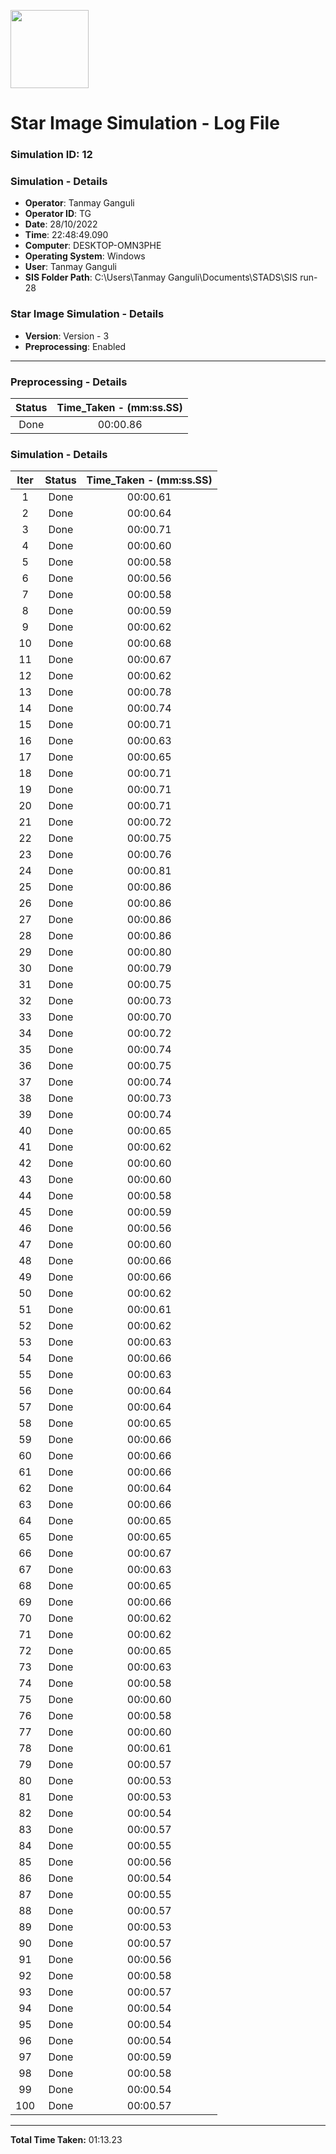 [<img src="https://www.aero.iitb.ac.in/satlab/images/IITBSSP2019.png" width="125"/>](image.png)

# Star Image Simulation - Log File

### Simulation ID: 12

### Simulation - Details
* **Operator**: Tanmay Ganguli
* **Operator ID**: TG
* **Date**: 28/10/2022
* **Time**: 22:48:49.090
* **Computer**: DESKTOP-OMN3PHE
* **Operating System**: Windows
* **User**: Tanmay Ganguli
* **SIS Folder Path**: C:\Users\Tanmay Ganguli\Documents\STADS\SIS run-28

### Star Image Simulation - Details
* **Version**: Version - 3
* **Preprocessing**: Enabled

---

### Preprocessing - Details

|Status|Time_Taken - (mm:ss.SS)
|:---:|:---:|
|Done|00:00.86|

### Simulation - Details

|Iter|Status|Time_Taken - (mm:ss.SS)|
|:---:|:---:|:---:|
|1|Done|00:00.61|
|2|Done|00:00.64|
|3|Done|00:00.71|
|4|Done|00:00.60|
|5|Done|00:00.58|
|6|Done|00:00.56|
|7|Done|00:00.58|
|8|Done|00:00.59|
|9|Done|00:00.62|
|10|Done|00:00.68|
|11|Done|00:00.67|
|12|Done|00:00.62|
|13|Done|00:00.78|
|14|Done|00:00.74|
|15|Done|00:00.71|
|16|Done|00:00.63|
|17|Done|00:00.65|
|18|Done|00:00.71|
|19|Done|00:00.71|
|20|Done|00:00.71|
|21|Done|00:00.72|
|22|Done|00:00.75|
|23|Done|00:00.76|
|24|Done|00:00.81|
|25|Done|00:00.86|
|26|Done|00:00.86|
|27|Done|00:00.86|
|28|Done|00:00.86|
|29|Done|00:00.80|
|30|Done|00:00.79|
|31|Done|00:00.75|
|32|Done|00:00.73|
|33|Done|00:00.70|
|34|Done|00:00.72|
|35|Done|00:00.74|
|36|Done|00:00.75|
|37|Done|00:00.74|
|38|Done|00:00.73|
|39|Done|00:00.74|
|40|Done|00:00.65|
|41|Done|00:00.62|
|42|Done|00:00.60|
|43|Done|00:00.60|
|44|Done|00:00.58|
|45|Done|00:00.59|
|46|Done|00:00.56|
|47|Done|00:00.60|
|48|Done|00:00.66|
|49|Done|00:00.66|
|50|Done|00:00.62|
|51|Done|00:00.61|
|52|Done|00:00.62|
|53|Done|00:00.63|
|54|Done|00:00.66|
|55|Done|00:00.63|
|56|Done|00:00.64|
|57|Done|00:00.64|
|58|Done|00:00.65|
|59|Done|00:00.66|
|60|Done|00:00.66|
|61|Done|00:00.66|
|62|Done|00:00.64|
|63|Done|00:00.66|
|64|Done|00:00.65|
|65|Done|00:00.65|
|66|Done|00:00.67|
|67|Done|00:00.63|
|68|Done|00:00.65|
|69|Done|00:00.66|
|70|Done|00:00.62|
|71|Done|00:00.62|
|72|Done|00:00.65|
|73|Done|00:00.63|
|74|Done|00:00.58|
|75|Done|00:00.60|
|76|Done|00:00.58|
|77|Done|00:00.60|
|78|Done|00:00.61|
|79|Done|00:00.57|
|80|Done|00:00.53|
|81|Done|00:00.53|
|82|Done|00:00.54|
|83|Done|00:00.57|
|84|Done|00:00.55|
|85|Done|00:00.56|
|86|Done|00:00.54|
|87|Done|00:00.55|
|88|Done|00:00.57|
|89|Done|00:00.53|
|90|Done|00:00.57|
|91|Done|00:00.56|
|92|Done|00:00.58|
|93|Done|00:00.57|
|94|Done|00:00.54|
|95|Done|00:00.54|
|96|Done|00:00.54|
|97|Done|00:00.59|
|98|Done|00:00.58|
|99|Done|00:00.54|
|100|Done|00:00.57|

---

**Total Time Taken:** 01:13.23

